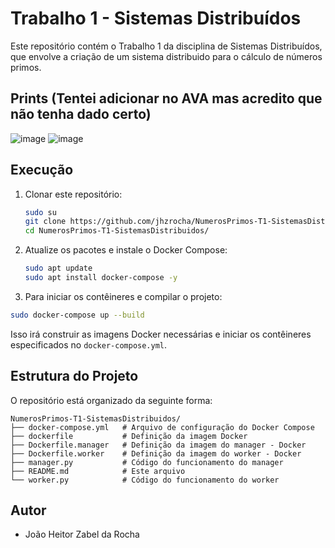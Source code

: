# Trabalho 1 - Sistemas Distribuídos

Este repositório contém o Trabalho 1 da disciplina de Sistemas Distribuídos, que envolve a criação de um sistema distribuido para o cálculo de números primos.

## Prints (Tentei adicionar no AVA mas acredito que não tenha dado certo)
![image](https://github.com/user-attachments/assets/30ba44e8-a06e-4ddb-bec6-e514a94b8192)
![image](https://github.com/user-attachments/assets/9e6aa07d-9e18-4e16-85d9-fd1b9ea5f891)

## Execução

1. Clonar este repositório:
   ```sh
   sudo su
   git clone https://github.com/jhzrocha/NumerosPrimos-T1-SistemasDistribuidos.git
   cd NumerosPrimos-T1-SistemasDistribuidos/
   ```

2. Atualize os pacotes e instale o Docker Compose:
   ```sh
   sudo apt update
   sudo apt install docker-compose -y
   ```

3. Para iniciar os contêineres e compilar o projeto:

```sh
sudo docker-compose up --build
```

Isso irá construir as imagens Docker necessárias e iniciar os contêineres especificados no `docker-compose.yml`.

## Estrutura do Projeto

O repositório está organizado da seguinte forma:
```
NumerosPrimos-T1-SistemasDistribuidos/
├── docker-compose.yml   # Arquivo de configuração do Docker Compose
├── dockerfile           # Definição da imagem Docker
├── Dockerfile.manager   # Definição da imagem do manager - Docker
├── Dockerfile.worker    # Definição da imagem do worker - Docker
├── manager.py           # Código do funcionamento do manager
├── README.md            # Este arquivo
└── worker.py            # Código do funcionamento do worker

```

## Autor
- João Heitor Zabel da Rocha

